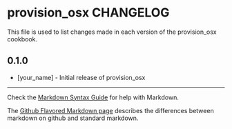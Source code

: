 provision_osx CHANGELOG
=======================

This file is used to list changes made in each version of the provision_osx cookbook.

0.1.0
-----
- [your_name] - Initial release of provision_osx

- - -
Check the [Markdown Syntax Guide](http://daringfireball.net/projects/markdown/syntax) for help with Markdown.

The [Github Flavored Markdown page](http://github.github.com/github-flavored-markdown/) describes the differences between markdown on github and standard markdown.
